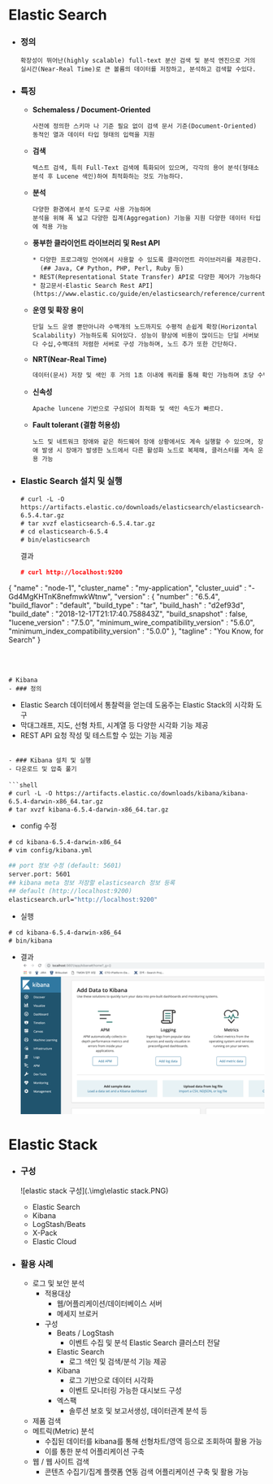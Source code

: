 # Elastic Search

- ### 정의
   ```
   확장성이 뛰어난(highly scalable) full-text 분산 검색 및 분석 엔진으로 거의 실시간(Near-Real Time)로 큰 볼륨의 데이터를 저장하고, 분석하고 검색할 수있다.
   ```

- ### 특징

  - **Schemaless / Document-Oriented**

    ```
    사전에 정의한 스키마 나 기준 필요 없이 검색 문서 기준(Document-Oriented) 동적인 열과 데이터 타입 형태의 입력을 지원
    ```

  - **검색**
    ```
    텍스트 검색, 특히 Full-Text 검색에 특화되어 있으며, 각각의 용어 분석(형태소 분석 후 Lucene 색인)하여 최적화하는 것도 가능하다.
    ```

  - **분석**

    ```
    다양한 환경에서 분석 도구로 사용 가능하며
    분석을 위해 폭 넓고 다양한 집계(Aggregation) 기능을 지원 다양한 데이터 타입에 적용 가능
    ```

  - **풍부한 클라이언트 라이브러리 및 Rest API**

    ```
    * 다양한 프로그래밍 언어에서 사용할 수 있도록 클라이언트 라이브러리를 제공한다.
      (## Java, C# Python, PHP, Perl, Ruby 등)
    * REST(Representational State Transfer) API로 다양한 제어가 가능하다
    * 참고문서-Elastic Search Rest API](https://www.elastic.co/guide/en/elasticsearch/reference/current/docs.html)
    ```

  - **운영 및 확장 용이**

    ```
    단일 노드 운영 뿐만아니라 수백개의 노드까지도 수평적 손쉽게 확장(Horizontal Scalability) 가능하도록 되어있다. 성능이 향상에 비용이 많이드는 단일 서버보다 수십,수백대의 저렴한 서버로 구성 가능하며, 노드 추가 또한 간단하다.
    ```

  - **NRT(Near-Real Time)**

    ```markdown
    데이터(문서) 저장 및 색인 후 거의 1초 이내에 쿼리를 통해 확인 가능하며 초당 수백~수천개의 도큐먼트 색인 생성하고 거의 실시간(Near-RealTime)으로 검색할 수 있다.
    ```

  - **신속성**

    ```
    Apache luncene 기반으로 구성되어 최적화 및 색인 속도가 빠르다.
    ```

  - **Fault tolerant (결함 허용성)**

    ```
    노드 및 네트워크 장애와 같은 하드웨어 장애 상황에서도 계속 실행할 수 있으며, 장애 발생 시 장애가 발생한 노드에서 다른 활성화 노드로 복제해, 클러스터를 계속 운용 가능
    ```


- ### Elastic Search 설치 및 실행

   ```shell
   # curl -L -O https://artifacts.elastic.co/downloads/elasticsearch/elasticsearch-6.5.4.tar.gz
   # tar xvzf elasticsearch-6.5.4.tar.gz
   # cd elasticsearch-6.5.4
   # bin/elasticsearch
   ```

   결과

   ```json
   # curl http://localhost:9200
{
    "name" : "node-1",
    "cluster_name" : "my-application",
    "cluster_uuid" : "-Gd4MgKHTnK8nefmwkWtnw",
    "version" : {
    "number" : "6.5.4",
    "build_flavor" : "default",
    "build_type" : "tar",
    "build_hash" : "d2ef93d",
    "build_date" : "2018-12-17T21:17:40.758843Z",
    "build_snapshot" : false,
    "lucene_version" : "7.5.0",
    "minimum_wire_compatibility_version" : "5.6.0",
    "minimum_index_compatibility_version" : "5.0.0"
    },
    "tagline" : "You Know, for Search"
}
   ```



# Kibana
- ### 정의
   ```
   - Elastic Search 데이터에서 통찰력을 얻는데 도움주는 Elastic Stack의 시각화 도구
   - 막대그래프, 지도, 선형 차트, 시계열 등 다양한 시각화 기능 제공
   - REST API 요청 작성 및 테스트할 수 있는 기능 제공
   ```

- ### Kibana 설치 및 실행
   - 다운로드 및 압축 풀기

   ```shell
   # curl -L -O https://artifacts.elastic.co/downloads/kibana/kibana-6.5.4-darwin-x86_64.tar.gz
   # tar xvzf kibana-6.5.4-darwin-x86_64.tar.gz
   ```
   - config 수정
   ```shell
   # cd kibana-6.5.4-darwin-x86_64
   # vim config/kibana.yml
   ```
   ```bash
   ## port 정보 수정 (default: 5601)
   server.port: 5601
   ## kibana meta 정보 저장할 elasticsearch 정보 등록
   ## default (http://localhost:9200)
   elasticsearch.url="http://localhost:9200"
   ```
   - 실행
   ```shell
   # cd kibana-6.5.4-darwin-x86_64
   # bin/kibana
   ```
   -  결과
     ![kibna 실행](.\img\kibana_run.png)

# Elastic Stack

- ### 구성
  ![elastic stack 구성](.\img\elastic stack.PNG)
  - Elastic Search
  - Kibana
  - LogStash/Beats
  - X-Pack
  - Elastic Cloud

- ### 활용 사례 
  - 로그 및 보안 분석 
    - 적용대상 
      - 웹/어플리케이션/데이터베이스 서버 
      - 메세지 브로커
    - 구성 
      - Beats / LogStash
        - 이벤트 수집 및 분석 Elastic Search 클러스터 전달 
      - Elastic Search
        - 로그 색인 및 검색/분석 기능 제공 
      - Kibana
        - 로그 기반으로 데이터 시각화
        - 이벤트 모니터링 가능한 대시보드 구성 
      - 엑스팩 
        - 솔루션 보호 및 보고서생성,  데이터관계 분석 등
  - 제품 검색 
  - 메트릭(Metric) 분석 
    - 수집된 데이터를 kibana를 통해 선형차트/영역 등으로 조회하여 활용 가능
    - 이를 통한 분석 어플리케이션 구축
  - 웹 / 웹 사이트 검색
    - 콘텐츠 수집기/집계 플랫폼 연동 검색 어플리케이션 구축 및 활용 가능



